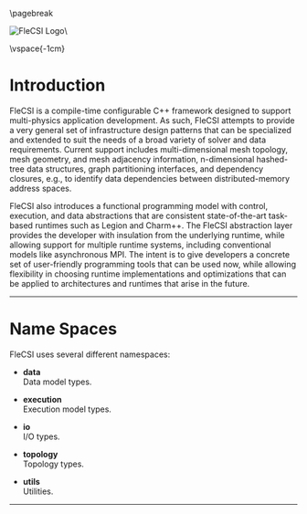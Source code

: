 <!-- CINCHDOC DOCUMENT(Developer Guide) SECTION(Introduction) -->

\pagebreak

![](medium-flecsi.png "FleCSI Logo")\ 

\vspace{-1cm}

# Introduction

FleCSI is a compile-time configurable C++ framework designed to support
multi-physics application development. As such, FleCSI attempts to
provide a very general set of infrastructure design patterns that can be
specialized and extended to suit the needs of a broad variety of solver
and data requirements.  Current support includes multi-dimensional mesh
topology, mesh geometry, and mesh adjacency information, n-dimensional
hashed-tree data structures, graph partitioning interfaces, and
dependency closures, e.g., to identify data dependencies between
distributed-memory address spaces.

FleCSI also introduces a functional programming model with control,
execution, and data abstractions that are consistent state-of-the-art
task-based runtimes such as Legion and Charm++. The FleCSI abstraction
layer provides the developer with insulation from the underlying
runtime, while allowing support for multiple runtime systems, including
conventional models like asynchronous MPI.  The intent is to give
developers a concrete set of user-friendly programming tools that can be
used now, while allowing flexibility in choosing runtime implementations
and optimizations that can be applied to architectures and runtimes that
arise in the future.

--------------------------------------------------------------------------------

<!-- CINCHDOC DOCUMENT(Developer Guide) SECTION(Code Structure) -->

# Name Spaces

FleCSI uses several different namespaces:

* **data**  
  Data model types.

* **execution**  
  Execution model types.

* **io**  
  I/O types.

* **topology**  
  Topology types.

* **utils**  
  Utilities.

--------------------------------------------------------------------------------

<!-- vim: set tabstop=2 shiftwidth=2 expandtab fo=cqt tw=72 : -->
